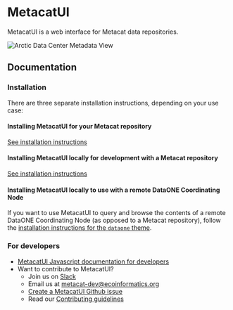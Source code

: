 # MetacatUI

MetacatUI is a web interface for Metacat data repositories.

![Arctic Data Center Metadata View](https://raw.githubusercontent.com/NCEAS/metacatui/master/docs/screenshots/metacatui-arctic-1200w.png)

## Documentation

### Installation

There are three separate installation instructions, depending on your use case:

#### Installing MetacatUI for your Metacat repository
[See installation instructions](install)

#### Installing MetacatUI locally for development with a Metacat repository
[See installation instructions](install/local.html)

#### Installing MetacatUI locally to use with a remote DataONE Coordinating Node
If you want to use MetacatUI to query and browse the contents of a remote DataONE Coordinating Node (as opposed to a Metacat repository), follow the [installation instructions for the `dataone` theme](install/use-with-cn.html).

### For developers
- [MetacatUI Javascript documentation for developers](/metacatui/docs/index.html)
- Want to contribute to MetacatUI?
  - Join us on [Slack](https://slack.dataone.org/)
  - Email us at metacat-dev@ecoinformatics.org
  - [Create a MetacatUI Github issue](https://github.com/NCEAS/metacatui/issues/new/choose)
  - Read our [Contributing guidelines](https://github.com/NCEAS/metacatui/blob/master/CONTRIBUTING.md)
